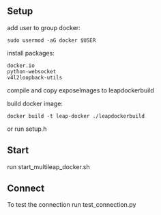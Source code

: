 
## Setup

add user to group docker:

    sudo usermod -aG docker $USER

install packages:

    docker.io
    python-websocket
    v4l2loopback-utils

compile and copy exposeImages to leapdockerbuild

build docker image:

    docker build -t leap-docker ./leapdockerbuild

or run setup.h

## Start

run start_multileap_docker.sh


## Connect

To test the connection run test_connection.py <host> <port>
